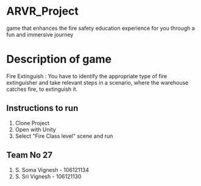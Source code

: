 # ARVR_Project
game that enhances the fire safety education experience for you through a fun and immersive journey

# Description of game
Fire Extinguish : You have to identify the appropriate type of fire extinguisher and take relevant steps in a scenario, where the warehouse catches fire, to extinguish it.

## Instructions to run
1. Clone Project
2. Open with Unity
3. Select "Fire Class level" scene and run

## Team No 27
1. S. Soma Vignesh - 106121134
2. S. Sri Vignesh - 106121130
